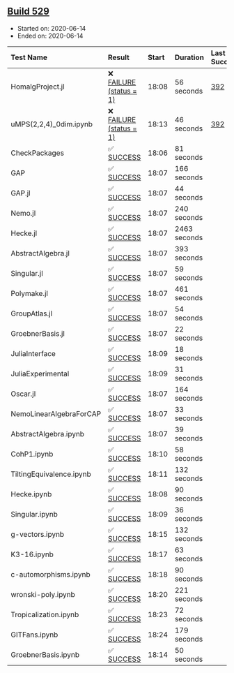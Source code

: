 ## [Build 529](https://oscarci.mathematik.uni-kl.de/job/oscar-julia-1.4/529/)

* Started on: 2020-06-14
* Ended on: 2020-06-14

| Test Name    | Result | Start | Duration | Last Success | First Failure |
|:-------------|:-------|:------|:---------|:-------------|:--------------|
| HomalgProject.jl | ❌ [FAILURE (status = 1)](https://oscarci.mathematik.uni-kl.de/job/oscar-julia-1.4/529/artifact/logs/build-529/HomalgProject.jl.log) | 18:08 | 56 seconds | [392](https://oscarci.mathematik.uni-kl.de/job/oscar-julia-1.4/392/) | [393](https://oscarci.mathematik.uni-kl.de/job/oscar-julia-1.4/393/) |
| uMPS(2,2,4)_0dim.ipynb | ❌ [FAILURE (status = 1)](https://oscarci.mathematik.uni-kl.de/job/oscar-julia-1.4/529/artifact/logs/build-529/uMPS-2-2-4-_0dim.ipynb.log) | 18:13 | 46 seconds | [392](https://oscarci.mathematik.uni-kl.de/job/oscar-julia-1.4/392/) | [393](https://oscarci.mathematik.uni-kl.de/job/oscar-julia-1.4/393/) |
| CheckPackages | ✅ [SUCCESS](https://oscarci.mathematik.uni-kl.de/job/oscar-julia-1.4/529/artifact/logs/build-529/CheckPackages.log) | 18:06 | 81 seconds |  |  |
| GAP | ✅ [SUCCESS](https://oscarci.mathematik.uni-kl.de/job/oscar-julia-1.4/529/artifact/logs/build-529/GAP.log) | 18:07 | 166 seconds |  |  |
| GAP.jl | ✅ [SUCCESS](https://oscarci.mathematik.uni-kl.de/job/oscar-julia-1.4/529/artifact/logs/build-529/GAP.jl.log) | 18:07 | 44 seconds |  |  |
| Nemo.jl | ✅ [SUCCESS](https://oscarci.mathematik.uni-kl.de/job/oscar-julia-1.4/529/artifact/logs/build-529/Nemo.jl.log) | 18:07 | 240 seconds |  |  |
| Hecke.jl | ✅ [SUCCESS](https://oscarci.mathematik.uni-kl.de/job/oscar-julia-1.4/529/artifact/logs/build-529/Hecke.jl.log) | 18:07 | 2463 seconds |  |  |
| AbstractAlgebra.jl | ✅ [SUCCESS](https://oscarci.mathematik.uni-kl.de/job/oscar-julia-1.4/529/artifact/logs/build-529/AbstractAlgebra.jl.log) | 18:07 | 393 seconds |  |  |
| Singular.jl | ✅ [SUCCESS](https://oscarci.mathematik.uni-kl.de/job/oscar-julia-1.4/529/artifact/logs/build-529/Singular.jl.log) | 18:07 | 59 seconds |  |  |
| Polymake.jl | ✅ [SUCCESS](https://oscarci.mathematik.uni-kl.de/job/oscar-julia-1.4/529/artifact/logs/build-529/Polymake.jl.log) | 18:07 | 461 seconds |  |  |
| GroupAtlas.jl | ✅ [SUCCESS](https://oscarci.mathematik.uni-kl.de/job/oscar-julia-1.4/529/artifact/logs/build-529/GroupAtlas.jl.log) | 18:07 | 54 seconds |  |  |
| GroebnerBasis.jl | ✅ [SUCCESS](https://oscarci.mathematik.uni-kl.de/job/oscar-julia-1.4/529/artifact/logs/build-529/GroebnerBasis.jl.log) | 18:07 | 22 seconds |  |  |
| JuliaInterface | ✅ [SUCCESS](https://oscarci.mathematik.uni-kl.de/job/oscar-julia-1.4/529/artifact/logs/build-529/JuliaInterface.log) | 18:09 | 18 seconds |  |  |
| JuliaExperimental | ✅ [SUCCESS](https://oscarci.mathematik.uni-kl.de/job/oscar-julia-1.4/529/artifact/logs/build-529/JuliaExperimental.log) | 18:09 | 31 seconds |  |  |
| Oscar.jl | ✅ [SUCCESS](https://oscarci.mathematik.uni-kl.de/job/oscar-julia-1.4/529/artifact/logs/build-529/Oscar.jl.log) | 18:07 | 164 seconds |  |  |
| NemoLinearAlgebraForCAP | ✅ [SUCCESS](https://oscarci.mathematik.uni-kl.de/job/oscar-julia-1.4/529/artifact/logs/build-529/NemoLinearAlgebraForCAP.log) | 18:07 | 33 seconds |  |  |
| AbstractAlgebra.ipynb | ✅ [SUCCESS](https://oscarci.mathematik.uni-kl.de/job/oscar-julia-1.4/529/artifact/logs/build-529/AbstractAlgebra.ipynb.log) | 18:07 | 39 seconds |  |  |
| CohP1.ipynb | ✅ [SUCCESS](https://oscarci.mathematik.uni-kl.de/job/oscar-julia-1.4/529/artifact/logs/build-529/CohP1.ipynb.log) | 18:10 | 58 seconds |  |  |
| TiltingEquivalence.ipynb | ✅ [SUCCESS](https://oscarci.mathematik.uni-kl.de/job/oscar-julia-1.4/529/artifact/logs/build-529/TiltingEquivalence.ipynb.log) | 18:11 | 132 seconds |  |  |
| Hecke.ipynb | ✅ [SUCCESS](https://oscarci.mathematik.uni-kl.de/job/oscar-julia-1.4/529/artifact/logs/build-529/Hecke.ipynb.log) | 18:08 | 90 seconds |  |  |
| Singular.ipynb | ✅ [SUCCESS](https://oscarci.mathematik.uni-kl.de/job/oscar-julia-1.4/529/artifact/logs/build-529/Singular.ipynb.log) | 18:09 | 36 seconds |  |  |
| g-vectors.ipynb | ✅ [SUCCESS](https://oscarci.mathematik.uni-kl.de/job/oscar-julia-1.4/529/artifact/logs/build-529/g-vectors.ipynb.log) | 18:15 | 132 seconds |  |  |
| K3-16.ipynb | ✅ [SUCCESS](https://oscarci.mathematik.uni-kl.de/job/oscar-julia-1.4/529/artifact/logs/build-529/K3-16.ipynb.log) | 18:17 | 63 seconds |  |  |
| c-automorphisms.ipynb | ✅ [SUCCESS](https://oscarci.mathematik.uni-kl.de/job/oscar-julia-1.4/529/artifact/logs/build-529/c-automorphisms.ipynb.log) | 18:18 | 90 seconds |  |  |
| wronski-poly.ipynb | ✅ [SUCCESS](https://oscarci.mathematik.uni-kl.de/job/oscar-julia-1.4/529/artifact/logs/build-529/wronski-poly.ipynb.log) | 18:20 | 221 seconds |  |  |
| Tropicalization.ipynb | ✅ [SUCCESS](https://oscarci.mathematik.uni-kl.de/job/oscar-julia-1.4/529/artifact/logs/build-529/Tropicalization.ipynb.log) | 18:23 | 72 seconds |  |  |
| GITFans.ipynb | ✅ [SUCCESS](https://oscarci.mathematik.uni-kl.de/job/oscar-julia-1.4/529/artifact/logs/build-529/GITFans.ipynb.log) | 18:24 | 179 seconds |  |  |
| GroebnerBasis.ipynb | ✅ [SUCCESS](https://oscarci.mathematik.uni-kl.de/job/oscar-julia-1.4/529/artifact/logs/build-529/GroebnerBasis.ipynb.log) | 18:14 | 50 seconds |  |  |
